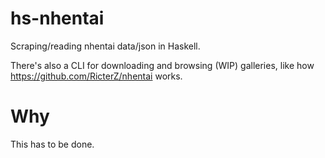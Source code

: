 # hs-nhentai
Scraping/reading nhentai data/json in Haskell.

There's also a CLI for downloading and browsing (WIP) galleries, like how https://github.com/RicterZ/nhentai works.

# Why
This has to be done.
